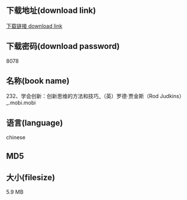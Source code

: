 ## 下载地址(download link)
[下载链接 download link](https://voluble-croquembouche-d321dc.netlify.app/?s=232%E3%80%81%E5%AD%A6%E4%BC%9A%E5%88%9B%E6%96%B0%EF%BC%9A%E5%88%9B%E6%96%B0%E6%80%9D%E7%BB%B4%E7%9A%84%E6%96%B9%E6%B3%95%E5%92%8C%E6%8A%80%E5%B7%A7_%EF%BC%88%E8%8B%B1%EF%BC%89%E7%BD%97%E5%BE%B7%C2%B7%E8%B4%BE%E9%87%91%E6%96%AF%EF%BC%88Rod+Judkins%EF%BC%89_.mobi)

## 下载密码(download password)
8078

## 名称(book name)
232、学会创新：创新思维的方法和技巧_（英）罗德·贾金斯（Rod Judkins）_.mobi.mobi

## 语言(language)
chinese

## MD5


## 大小(filesize)
5.9 MB
